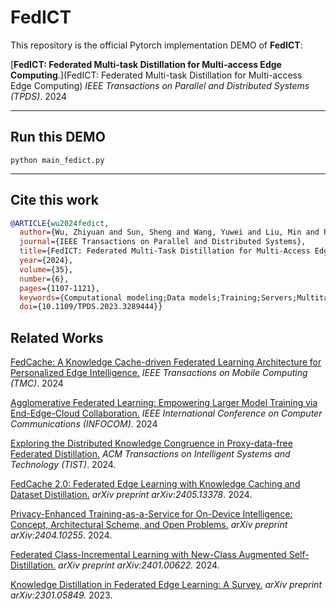 # FedICT

This repository is the official Pytorch implementation DEMO of **FedICT**:

[**FedICT: Federated Multi-task Distillation for Multi-access Edge Computing**.](FedICT: Federated Multi-task Distillation for Multi-access Edge Computing) *IEEE Transactions on Parallel and Distributed Systems (TPDS)*. 2024

-------
## Run this DEMO
```python main_fedict.py```

-------

## Cite this work

```bibtex
@ARTICLE{wu2024fedict,
  author={Wu, Zhiyuan and Sun, Sheng and Wang, Yuwei and Liu, Min and Pan, Quyang and Jiang, Xuefeng and Gao, Bo},
  journal={IEEE Transactions on Parallel and Distributed Systems}, 
  title={FedICT: Federated Multi-Task Distillation for Multi-Access Edge Computing}, 
  year={2024},
  volume={35},
  number={6},
  pages={1107-1121},
  keywords={Computational modeling;Data models;Training;Servers;Multitasking;Adaptation models;Optimization;Distributed optimization;federated learning;knowledge distillation;multi-access edge computing;multi-task learning},
  doi={10.1109/TPDS.2023.3289444}}
```

## Related Works

[FedCache: A Knowledge Cache-driven Federated Learning Architecture for Personalized Edge Intelligence.](https://ieeexplore.ieee.org/document/10420495) *IEEE Transactions on Mobile Computing (TMC)*. 2024

[Agglomerative Federated Learning: Empowering Larger Model Training via End-Edge-Cloud Collaboration.](https://arxiv.org/abs/2312.11489) *IEEE International Conference on Computer Communications (INFOCOM).* 2024

[Exploring the Distributed Knowledge Congruence in Proxy-data-free Federated Distillation.](https://dl.acm.org/doi/10.1145/3639369) *ACM Transactions on Intelligent Systems and Technology (TIST)*. 2024.

[FedCache 2.0: Federated Edge Learning with Knowledge Caching and Dataset Distillation.](https://arxiv.org/abs/2405.13378) *arXiv preprint arXiv:2405.13378*. 2024.

[Privacy-Enhanced Training-as-a-Service for On-Device Intelligence: Concept, Architectural Scheme, and Open Problems.](https://arxiv.org/abs/2404.10255) *arXiv preprint arXiv:2404.10255*. 2024.

[Federated Class-Incremental Learning with New-Class Augmented Self-Distillation.](https://arxiv.org/abs/2401.00622) *arXiv preprint arXiv:2401.00622.* 2024.

[Knowledge Distillation in Federated Edge Learning: A Survey.](https://arxiv.org/abs/2301.05849) *arXiv preprint arXiv:2301.05849.* 2023.